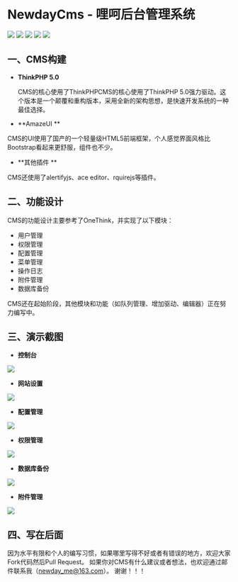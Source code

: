 # NewdayCms - 哩呵后台管理系统

![](https://img.shields.io/github/stars/newday-me/think-cms.svg) ![](https://img.shields.io/github/forks/newday-me/think-cms.svg) ![](https://img.shields.io/github/tag/newday-me/think-cms.svg) ![](https://img.shields.io/github/release/newday-me/think-cms.svg) ![](https://img.shields.io/github/issues/newday-me/think-cms.svg)

## 一、CMS构建
* **ThinkPHP 5.0**

  CMS的核心使用了ThinkPHPCMS的核心使用了ThinkPHP 5.0强力驱动。这个版本是一个颠覆和重构版本，采用全新的架构思想，是快速开发系统的一种最佳选择。

*  **AmazeUI **

  CMS的UI使用了国产的一个轻量级HTML5前端框架，个人感觉界面风格比Bootstrap看起来更舒服，组件也不少。

*  **其他插件 **

  CMS还使用了alertifyjs、ace editor、rquirejs等插件。

## 二、功能设计
CMS的功能设计主要参考了OneThink，并实现了以下模块：

* 用户管理
* 权限管理
* 配置管理
* 菜单管理
* 操作日志
* 附件管理
* 数据库备份

CMS还在起始阶段，其他模块和功能（如队列管理、增加驱动、编辑器）正在努力编写中。

## 三、演示截图

* **控制台**

![](http://cms.newday.me/upload/image/d1b4f90a308e5b282240858e94f97323.png)

* **网站设置**

![](http://cms.newday.me/upload/image/baa2db04aecfb04fa188743c8f5a1499.png)

* **配置管理**

![](http://cms.newday.me/upload/image/cf323c529d9dca60cdd462d21417bee7.png)

* **权限管理**

![](http://cms.newday.me/upload/image/fa25a5ae75356a082fa2c12271e2296d.png)

* **数据库备份**

![](http://cms.newday.me/upload/image/b0097b939a068897f2568f88da6f0793.png)

* **附件管理**

![](http://cms.newday.me/upload/image/41b7de26de0718fd3f6e15327d6a792f.png)

## 四、写在后面

因为水平有限和个人的编写习惯，如果哪里写得不好或者有错误的地方，欢迎大家Fork代码然后Pull Request。
如果你对CMS有什么建议或者想法，也欢迎通过邮件联系我（newday_me@163.com）。
谢谢！！！
